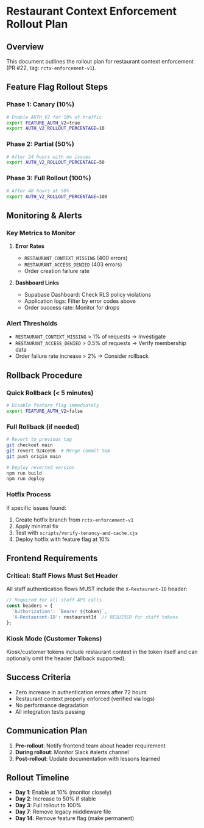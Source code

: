 # Restaurant Context Enforcement Rollout Plan

## Overview
This document outlines the rollout plan for restaurant context enforcement (PR #22, tag: `rctx-enforcement-v1`).

## Feature Flag Rollout Steps

### Phase 1: Canary (10%)
```bash
# Enable AUTH_V2 for 10% of traffic
export FEATURE_AUTH_V2=true
export AUTH_V2_ROLLOUT_PERCENTAGE=10
```

### Phase 2: Partial (50%)
```bash
# After 24 hours with no issues
export AUTH_V2_ROLLOUT_PERCENTAGE=50
```

### Phase 3: Full Rollout (100%)
```bash
# After 48 hours at 50%
export AUTH_V2_ROLLOUT_PERCENTAGE=100
```

## Monitoring & Alerts

### Key Metrics to Monitor
1. **Error Rates**
   - `RESTAURANT_CONTEXT_MISSING` (400 errors)
   - `RESTAURANT_ACCESS_DENIED` (403 errors)
   - Order creation failure rate

2. **Dashboard Links**
   - Supabase Dashboard: Check RLS policy violations
   - Application logs: Filter by error codes above
   - Order success rate: Monitor for drops

### Alert Thresholds
- `RESTAURANT_CONTEXT_MISSING` > 1% of requests → Investigate
- `RESTAURANT_ACCESS_DENIED` > 0.5% of requests → Verify membership data
- Order failure rate increase > 2% → Consider rollback

## Rollback Procedure

### Quick Rollback (< 5 minutes)
```bash
# Disable feature flag immediately
export FEATURE_AUTH_V2=false
```

### Full Rollback (if needed)
```bash
# Revert to previous tag
git checkout main
git revert 924ce96  # Merge commit SHA
git push origin main

# Deploy reverted version
npm run build
npm run deploy
```

### Hotfix Process
If specific issues found:
1. Create hotfix branch from `rctx-enforcement-v1`
2. Apply minimal fix
3. Test with `scripts/verify-tenancy-and-cache.cjs`
4. Deploy hotfix with feature flag at 10%

## Frontend Requirements

### Critical: Staff Flows Must Set Header
All staff authentication flows MUST include the `X-Restaurant-ID` header:

```javascript
// Required for all staff API calls
const headers = {
  'Authorization': `Bearer ${token}`,
  'X-Restaurant-ID': restaurantId  // REQUIRED for staff tokens
};
```

### Kiosk Mode (Customer Tokens)
Kiosk/customer tokens include restaurant context in the token itself and can optionally omit the header (fallback supported).

## Success Criteria
- Zero increase in authentication errors after 72 hours
- Restaurant context properly enforced (verified via logs)
- No performance degradation
- All integration tests passing

## Communication Plan
1. **Pre-rollout**: Notify frontend team about header requirement
2. **During rollout**: Monitor Slack #alerts channel
3. **Post-rollout**: Update documentation with lessons learned

## Rollout Timeline
- **Day 1**: Enable at 10% (monitor closely)
- **Day 2**: Increase to 50% if stable
- **Day 3**: Full rollout to 100%
- **Day 7**: Remove legacy middleware file
- **Day 14**: Remove feature flag (make permanent)